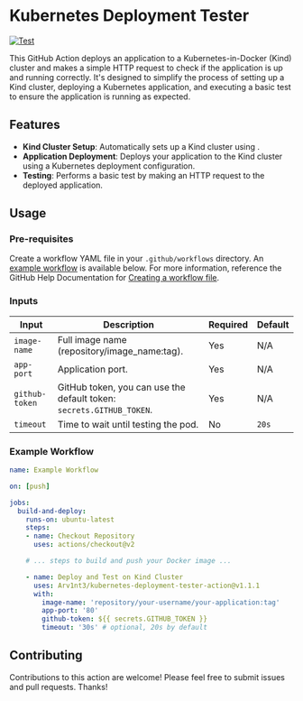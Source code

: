 # Kubernetes Deployment Tester

[![Test](https://github.com/Arv1nt3/kubernetes-deployment-tester-action/actions/workflows/test.yml/badge.svg?branch=main)](https://github.com/Arv1nt3/kubernetes-deployment-tester-action/actions/workflows/test.yml)

This GitHub Action deploys an application to a Kubernetes-in-Docker (Kind) cluster and makes a simple HTTP request to check if the application is up and running correctly. It's designed to simplify the process of setting up a Kind cluster, deploying a Kubernetes application, and executing a basic test to ensure the application is running as expected.

## Features

- **Kind Cluster Setup**: Automatically sets up a Kind cluster using .
- **Application Deployment**: Deploys your application to the Kind cluster using a Kubernetes deployment configuration.
- **Testing**: Performs a basic test by making an HTTP request to the deployed application.

## Usage

### Pre-requisites
Create a workflow YAML file in your `.github/workflows` directory. An [example workflow](#example-workflow) is available below. For more information, reference the GitHub Help Documentation for [Creating a workflow file](https://docs.github.com/en/actions/using-workflows#creating-a-workflow-file).

### Inputs

| Input         | Description                                         | Required | Default |
|---------------|-----------------------------------------------------|----------|---------|
| `image-name`  | Full image name (repository/image_name:tag).              | Yes      | N/A     |
| `app-port`    | Application port.                                   | Yes      | N/A     |
| `github-token`| GitHub token, you can use the default token: `secrets.GITHUB_TOKEN`. | Yes | N/A |
| `timeout`     | Time to wait until testing the pod.                 | No       | `20s`   |

### Example Workflow
```yaml
name: Example Workflow

on: [push]

jobs:
  build-and-deploy:
    runs-on: ubuntu-latest
    steps:
    - name: Checkout Repository
      uses: actions/checkout@v2

    # ... steps to build and push your Docker image ...

    - name: Deploy and Test on Kind Cluster
      uses: Arv1nt3/kubernetes-deployment-tester-action@v1.1.1
      with:
        image-name: 'repository/your-username/your-application:tag'
        app-port: '80'
        github-token: ${{ secrets.GITHUB_TOKEN }}
        timeout: '30s' # optional, 20s by default
```

## Contributing

Contributions to this action are welcome! Please feel free to submit issues and pull requests. Thanks!
